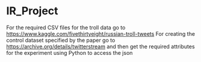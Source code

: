 # IR_Project
For the required CSV files for the troll data go to https://www.kaggle.com/fivethirtyeight/russian-troll-tweets
For creating the control dataset specified by the paper go to https://archive.org/details/twitterstream and then get the required attributes for the experiment using Python to access the json 
